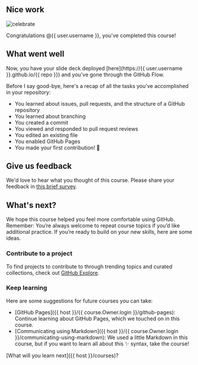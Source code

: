 ## Nice work

![celebrate](https://octodex.github.com/images/collabocats.jpg)

Congratulations @{{ user.username }}, you've completed this course!

## What went well

Now, you have your slide deck deployed [here](https://{{ user.username }}.github.io/{{ repo }}) and you've gone through the GitHub Flow.

Before I say good-bye, here's a recap of all the tasks you've accomplished in your repository:

- You learned about issues, pull requests, and the structure of a GitHub repository
- You learned about branching
- You created a commit
- You viewed and responded to pull request reviews
- You edited an existing file
- You enabled GitHub Pages
- You made your first contribution! :tada:  

## Give us feedback

We'd love to hear what you thought of this course. Please share your feedback in [this brief survey](https://www.surveymonkey.com/r/intro-to-github-1).

## What's next?

We hope this course helped you feel more comfortable using GitHub. Remember: You’re always welcome to repeat course topics if you’d like additional practice. If you’re ready to build on your new skills, here are some ideas.

### Contribute to a project

To find projects to contribute to through trending topics and curated collections, check out [GitHub Explore](https://github.com/explore).

### Keep learning

Here are some suggestions for future courses you can take:
- [GitHub Pages]({{ host }}/{{ course.Owner.login }}/github-pages): Continue learning about GitHub Pages, which we touched on in this course.
- [Communicating using Markdown]({{ host }}/{{ course.Owner.login }}/communicating-using-markdown): We used a little Markdown in this course, but if you want to learn all about this :sparkles: syntax, take the course!

[What will you learn next]({{ host }}/courses)?
